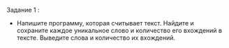 Задание 1 :
- Напишите программу, которая считывает текст. Найдите и сохраните каждое уникальное слово и количество его вхождений в тексте. Выведите слова и количество их вхождений.
